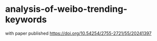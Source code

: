 # analysis-of-weibo-trending-keywords
with paper published https://doi.org/10.54254/2755-2721/55/20241397
